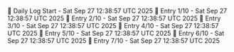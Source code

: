 📅 Daily Log Start - Sat Sep 27 12:38:57 UTC 2025
📌 Entry 1/10 - Sat Sep 27 12:38:57 UTC 2025
📌 Entry 2/10 - Sat Sep 27 12:38:57 UTC 2025
📌 Entry 3/10 - Sat Sep 27 12:38:57 UTC 2025
📌 Entry 4/10 - Sat Sep 27 12:38:57 UTC 2025
📌 Entry 5/10 - Sat Sep 27 12:38:57 UTC 2025
📌 Entry 6/10 - Sat Sep 27 12:38:57 UTC 2025
📌 Entry 7/10 - Sat Sep 27 12:38:57 UTC 2025
